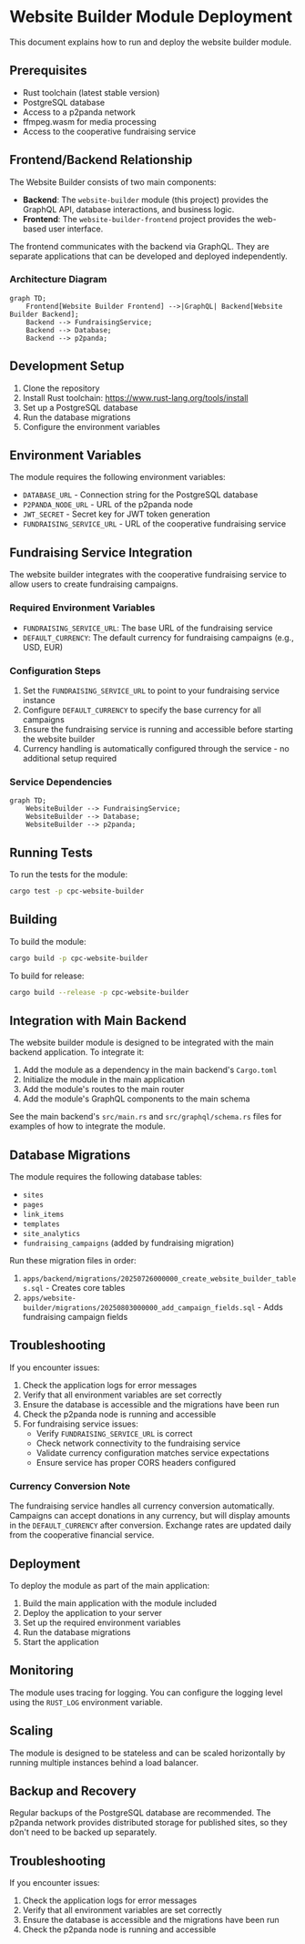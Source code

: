 # Website Builder Module Deployment

This document explains how to run and deploy the website builder module.

## Prerequisites

- Rust toolchain (latest stable version)
- PostgreSQL database
- Access to a p2panda network
- ffmpeg.wasm for media processing
- Access to the cooperative fundraising service

## Frontend/Backend Relationship

The Website Builder consists of two main components:

- **Backend**: The `website-builder` module (this project) provides the GraphQL API, database interactions, and business logic.
- **Frontend**: The `website-builder-frontend` project provides the web-based user interface.

The frontend communicates with the backend via GraphQL. They are separate applications that can be developed and deployed independently.

### Architecture Diagram

```mermaid
graph TD;
    Frontend[Website Builder Frontend] -->|GraphQL| Backend[Website Builder Backend];
    Backend --> FundraisingService;
    Backend --> Database;
    Backend --> p2panda;
```

## Development Setup

1. Clone the repository
2. Install Rust toolchain: https://www.rust-lang.org/tools/install
3. Set up a PostgreSQL database
4. Run the database migrations
5. Configure the environment variables

## Environment Variables

The module requires the following environment variables:

- `DATABASE_URL` - Connection string for the PostgreSQL database
- `P2PANDA_NODE_URL` - URL of the p2panda node
- `JWT_SECRET` - Secret key for JWT token generation
- `FUNDRAISING_SERVICE_URL` - URL of the cooperative fundraising service

## Fundraising Service Integration

The website builder integrates with the cooperative fundraising service to allow users to create fundraising campaigns.

### Required Environment Variables

- `FUNDRAISING_SERVICE_URL`: The base URL of the fundraising service
- `DEFAULT_CURRENCY`: The default currency for fundraising campaigns (e.g., USD, EUR)

### Configuration Steps

1. Set the `FUNDRAISING_SERVICE_URL` to point to your fundraising service instance
2. Configure `DEFAULT_CURRENCY` to specify the base currency for all campaigns
3. Ensure the fundraising service is running and accessible before starting the website builder
4. Currency handling is automatically configured through the service - no additional setup required

### Service Dependencies

```mermaid
graph TD;
    WebsiteBuilder --> FundraisingService;
    WebsiteBuilder --> Database;
    WebsiteBuilder --> p2panda;
```

## Running Tests

To run the tests for the module:

```bash
cargo test -p cpc-website-builder
```

## Building

To build the module:

```bash
cargo build -p cpc-website-builder
```

To build for release:

```bash
cargo build --release -p cpc-website-builder
```

## Integration with Main Backend

The website builder module is designed to be integrated with the main backend application. To integrate it:

1. Add the module as a dependency in the main backend's `Cargo.toml`
2. Initialize the module in the main application
3. Add the module's routes to the main router
4. Add the module's GraphQL components to the main schema

See the main backend's `src/main.rs` and `src/graphql/schema.rs` files for examples of how to integrate the module.

## Database Migrations

The module requires the following database tables:

- `sites`
- `pages`
- `link_items`
- `templates`
- `site_analytics`
- `fundraising_campaigns` (added by fundraising migration)

Run these migration files in order:

1. `apps/backend/migrations/20250726000000_create_website_builder_tables.sql` - Creates core tables
2. `apps/website-builder/migrations/20250803000000_add_campaign_fields.sql` - Adds fundraising campaign fields

## Troubleshooting

If you encounter issues:

1. Check the application logs for error messages
2. Verify that all environment variables are set correctly
3. Ensure the database is accessible and the migrations have been run
4. Check the p2panda node is running and accessible
5. For fundraising service issues:
   - Verify `FUNDRAISING_SERVICE_URL` is correct
   - Check network connectivity to the fundraising service
   - Validate currency configuration matches service expectations
   - Ensure service has proper CORS headers configured

### Currency Conversion Note
The fundraising service handles all currency conversion automatically. Campaigns can accept donations in any currency, but will display amounts in the `DEFAULT_CURRENCY` after conversion. Exchange rates are updated daily from the cooperative financial service.

## Deployment

To deploy the module as part of the main application:

1. Build the main application with the module included
2. Deploy the application to your server
3. Set up the required environment variables
4. Run the database migrations
5. Start the application

## Monitoring

The module uses tracing for logging. You can configure the logging level using the `RUST_LOG` environment variable.

## Scaling

The module is designed to be stateless and can be scaled horizontally by running multiple instances behind a load balancer.

## Backup and Recovery

Regular backups of the PostgreSQL database are recommended. The p2panda network provides distributed storage for published sites, so they don't need to be backed up separately.

## Troubleshooting

If you encounter issues:

1. Check the application logs for error messages
2. Verify that all environment variables are set correctly
3. Ensure the database is accessible and the migrations have been run
4. Check the p2panda node is running and accessible